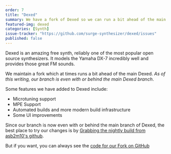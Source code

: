 ```yaml
---
order: 7
title: "Dexed"
summary: We have a fork of Dexed so we can run a bit ahead of the main branch with features.
featured-img: dexed
categories: [Synth]
issue-tracker: "https://github.com/surge-synthesizer/dexed/issues"
published: false
---
```


Dexed is an amazing free synth, reliably one of the most popular open source synthesizers. It models the Yamaha DX-7 incredibly well and
provides those great FM sounds.

We maintain a fork which at times runs a bit ahead of the main Dexed. *As of this writing, our branch is even with
or behind the main Dexed branch*.

Some features we have added to Dexed include:

- Microtuning support
- MPE Support
- Automated builds and more modern build infrastructure
- Some UI improvements

Since our branch is now even with or behind the main branch of Dexed, the best place to try our changes
is by [Grabbing the nightly build from asb2m10's github](https://github.com/asb2m10/dexed/releases/tag/Nightly).

But if you want, you can always see the [code for our Fork on GitHub](https://github.com/surge-synthesizer/dexed.git)
